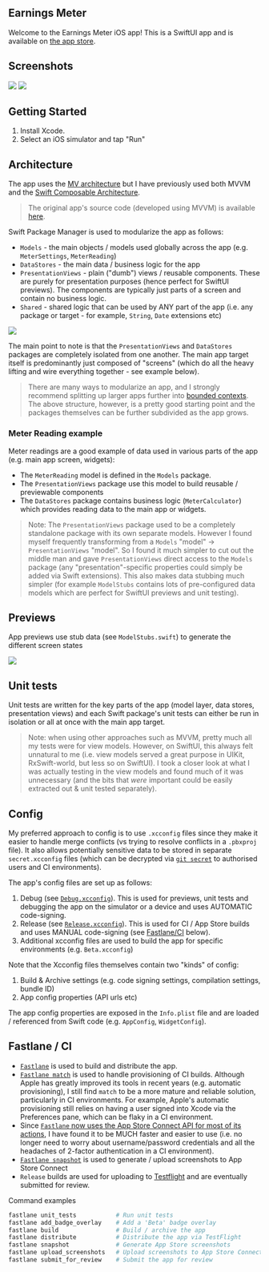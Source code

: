 ## Earnings Meter

Welcome to the Earnings Meter iOS app! This is a SwiftUI app and is available on [the app store](https://apps.apple.com/app/id1549867514#?platform=iphone).


## Screenshots

![](Docs/Images/iPhone-12-Pro-Max-02-MeterAtWork.png)
![](Docs/Images/iPhone-12-Pro-Max-04-Welcome.png)


## Getting Started

1. Install Xcode.
1. Select an iOS simulator and tap "Run"


## Architecture

The app uses the [MV architecture](https://azamsharp.com/2023/02/28/building-large-scale-apps-swiftui.html) but I have previously used both MVVM and the [Swift Composable Architecture](https://github.com/pointfreeco/swift-composable-architecture).

> The original app's source code (developed using MVVM) is available [here](https://github.com/ridgeview-apps/earnings-meter/tree/legacy/mvvm).

Swift Package Manager is used to modularize the app as follows:

* `Models` - the main objects / models used globally across the app (e.g. `MeterSettings`, `MeterReading`)
* `DataStores` - the main data / business logic for the app
* `PresentationViews` - plain ("dumb") views / reusable components. These are purely for presentation purposes (hence perfect for SwiftUI previews). The components are typically just parts of a screen and contain no business logic.
* `Shared` - shared logic that can be used by ANY part of the app (i.e. any package or target - for example, `String`, `Date` extensions etc)

![](Docs/Images/swift-package-dependencies.png)

The main point to note is that the `PresentationViews` and `DataStores` packages are completely isolated from one another. The main app target itself is predominantly just composed of "screens" (which do all the heavy lifting and wire everything together - see example below).

> There are many ways to modularize an app, and I strongly recommend splitting up larger apps further into [bounded contexts](https://azamsharp.com/2023/02/28/building-large-scale-apps-swiftui.html#multiple-aggregate-models). The above structure, however, is a pretty good starting point and the packages themselves can be further subdivided as the app grows.

### Meter Reading example

Meter readings are a good example of data used in various parts of the app (e.g. main app screen, widgets):

* The `MeterReading` model is defined in the `Models` package.
* The `PresentationViews` package use this model to build reusable / previewable components
* The `DataStores` package contains business logic (`MeterCalculator`) which provides reading data to the main app or widgets.

> Note: The `PresentationViews` package used to be a completely standalone package with its own separate models. However I found myself frequently transforming from a `Models` "model" -> `PresentationViews` "model". So I found it much simpler to cut out the middle man and gave `PresentationViews` direct access to the `Models` package (any "presentation"-specific properties could simply be added via Swift extensions). This also makes data stubbing much simpler (for example `ModelStubs` contains lots of pre-configured data models which are perfect for SwiftUI previews and unit testing).

## Previews

App previews use stub data (see `ModelStubs.swift`) to generate the different screen states

![](Docs/Images/preview-example.png)

## Unit tests

Unit tests are written for the key parts of the app (model layer, data stores, presentation views) and each Swift package's unit tests can either be run in isolation or all at once with the main app target.

> Note: when using other approaches such as MVVM, pretty much all my tests were for view models. However, on SwiftUI, this always felt unnatural to me (i.e. view models served a great purpose in UIKit, RxSwift-world, but less so on SwiftUI). I took a closer look at what I was actually testing in the view models and found much of it was unnecessary (and the bits that *were* important could be easily extracted out & unit tested separately).

## Config

My preferred approach to config is to use `.xcconfig` files since they make it easier to handle merge conflicts (vs trying to resolve conflicts in a `.pbxproj` file). It also allows potentially sensitive data to be stored in separate `secret.xcconfig` files (which can be decrypted via [`git secret`](https://git-secret.io) to authorised users and CI environments).

The app's config files are set up as follows:

1. Debug (see [`Debug.xcconfig`](Config/Debug.xcconfig)). This is used for previews, unit tests and debugging the app on the simulator or a device and uses AUTOMATIC code-signing.
1. Release (see [`Release.xcconfig`](Config/Release.xcconfig)). This is used for CI  / App Store builds and uses MANUAL code-signing (see [Fastlane/CI](#fastlane-/-CI) below).
1. Additional xcconfig files are used to build the app for specific environments (e.g. `Beta.xcconfig`)

Note that the Xcconfig files themselves contain two "kinds" of config:

1. Build & Archive settings (e.g. code signing settings, compilation settings, bundle ID)
1. App config properties (API urls etc)

The app config properties are exposed in the `Info.plist` file and are loaded / referenced from Swift code (e.g. `AppConfig`, `WidgetConfig`).


## Fastlane / CI

* [`Fastlane`](https://fastlane.tools) is used to build and distribute the app.
* [`Fastlane match`](https://docs.fastlane.tools/actions/match/) is used to handle provisioning of CI builds. Although Apple has greatly improved its tools in recent years (e.g. automatic provisioning), I still find `match` to be a more mature and reliable solution, particularly in CI environments. For example, Apple's automatic provisioning still relies on having a user signed into Xcode via the Preferences pane, which can be flaky in a CI environment.
* Since [`Fastlane` now uses the App Store Connect API for most of its actions](https://docs.fastlane.tools/app-store-connect-api/), I have found it to be MUCH faster and easier to use (i.e. no longer need to worry about username/password credentials and all the headaches of 2-factor authentication in a CI environment).
* [`Fastlane snapshot`](https://docs.fastlane.tools/actions/snapshot/) is used to generate / upload screenshots to App Store Connect
* `Release` builds are used for uploading to [Testflight](https://www.google.com/search?client=safari&rls=en&q=testflight&ie=UTF-8&oe=UTF-8) and are eventually submitted for review.

Command examples

```ruby
fastlane unit_tests           # Run unit tests
fastlane add_badge_overlay    # Add a 'Beta' badge overlay
fastlane build                # Build / archive the app
fastlane distribute           # Distribute the app via TestFlight
fastlane snapshot             # Generate App Store screenshots
fastlane upload_screenshots   # Upload screenshots to App Store Connect
fastlane submit_for_review    # Submit the app for review
```
